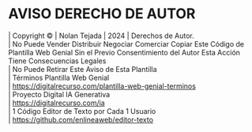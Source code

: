 # AVISO DERECHO DE AUTOR
 
| Copyright © | Nolan Tejada | 2024 | Derechos de Autor.<br> 
| No Puede Vender Distribuir Negociar Comerciar Copiar Este Código de Plantilla Web Genial Sin el Previo Consentimiento del Autor Esta Acción Tiene Consecuencias Legales<br>
| No Puede Retirar Este Aviso de Esta Plantilla<br>
| Términos Plantilla Web Genial<br> 
| https://digitalrecurso.com/plantilla-web-genial-terminos<br>
| Proyecto Digital IA Generativa<br> 
| https://digitalrecurso.com/ia<br>
| 1 Código Editor de Texto por Cada 1 Usuario<br>
| https://github.com/enlineaweb/editor-texto<br>
